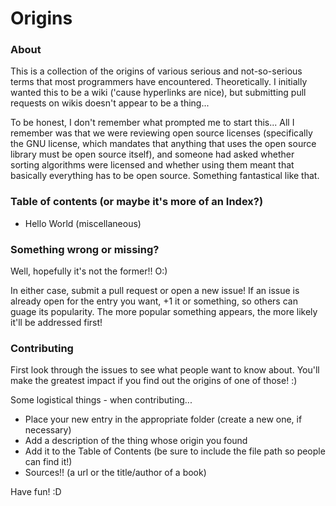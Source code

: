 # Origins

### About

This is a collection of the origins of various serious and not-so-serious terms that most programmers have encountered. Theoretically. I initially wanted this to be a wiki ('cause hyperlinks are nice), but submitting pull requests on wikis doesn't appear to be a thing...

To be honest, I don't remember what prompted me to start this... All I remember was that we were reviewing open source licenses (specifically the GNU license, which mandates that anything that uses the open source library must be open source itself), and someone had asked whether sorting algorithms were licensed and whether using them meant that basically everything has to be open source. Something fantastical like that.

### Table of contents (or maybe it's more of an Index?)

 - Hello World (miscellaneous)


### Something wrong or missing?

Well, hopefully it's not the former!! O:)

In either case, submit a pull request or open a new issue! If an issue is already open for the entry you want, +1 it or something, so others can guage its popularity. The more popular something appears, the more likely it'll be addressed first!


### Contributing

First look through the issues to see what people want to know about. You'll make the greatest impact if you find out the origins of one of those! :)

Some logistical things - when contributing...
 - Place your new entry in the appropriate folder (create a new one, if necessary)
 - Add a description of the thing whose origin you found
 - Add it to the Table of Contents (be sure to include the file path so people can find it!)
 - Sources!! (a url or the title/author of a book)

Have fun! :D
